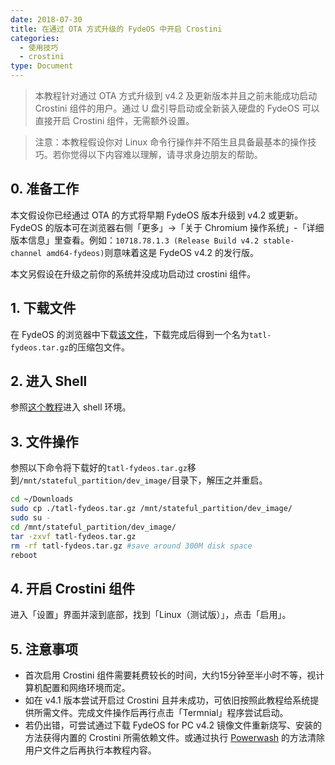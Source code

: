 ```yaml
---
date: 2018-07-30
title: 在通过 OTA 方式升级的 FydeOS 中开启 Crostini
categories:
  - 使用技巧
  - crostini
type: Document
---
```


> 本教程针对通过 OTA 方式升级到 v4.2 及更新版本并且之前未能成功启动 Crostini 组件的用户。通过 U 盘引导启动或全新装入硬盘的 FydeOS 可以直接开启 Crostini 组件，无需额外设置。

> 注意：本教程假设你对 Linux 命令行操作并不陌生且具备最基本的操作技巧。若你觉得以下内容难以理解，请寻求身边朋友的帮助。

## 0. 准备工作

本文假设你已经通过 OTA 的方式将早期 FydeOS 版本升级到 v4.2 或更新。FydeOS 的版本可在浏览器右侧「更多」->「关于 Chromium 操作系统」-「详细版本信息」里查看。例如：`10718.78.1.3 (Release Build v4.2 stable-channel amd64-fydeos)`则意味着这是 FydeOS v4.2 的发行版。

本文另假设在升级之前你的系统并没成功启动过 crostini 组件。


## 1. 下载文件

在 FydeOS 的浏览器中下载[该文件](https://download.fydeos.io/tatl-fydeos.tar.gz)，下载完成后得到一个名为`tatl-fydeos.tar.gz`的压缩包文件。


## 2. 进入 Shell

参照[这个教程](/使用技巧/在FydeOS中进入shell/)进入 shell 环境。


## 3. 文件操作

参照以下命令将下载好的`tatl-fydeos.tar.gz`移到`/mnt/stateful_partition/dev_image/`目录下，解压之并重启。

```bash
cd ~/Downloads
sudo cp ./tatl-fydeos.tar.gz /mnt/stateful_partition/dev_image/
sudo su -
cd /mnt/stateful_partition/dev_image/
tar -zxvf tatl-fydeos.tar.gz
rm -rf tatl-fydeos.tar.gz #save around 300M disk space
reboot
```

## 4. 开启 Crostini 组件

进入「设置」界面并滚到底部，找到「Linux（测试版）」，点击「启用」。


## 5. 注意事项

 - 首次启用 Crostini 组件需要耗费较长的时间，大约15分钟至半小时不等，视计算机配置和网络环境而定。
 - 如在 v4.1 版本尝试开启过 Crostini 且并未成功，可依旧按照此教程给系统提供所需文件。完成文件操作后再行点击「Termnial」程序尝试启动。
 - 若仍出错，可尝试通过下载 FydeOS for PC v4.2 镜像文件重新烧写、安装的方法获得内置的 Crostini 所需依赖文件。或通过执行 [Powerwash](/%E4%BD%BF%E7%94%A8%E6%8A%80%E5%B7%A7/%E5%A6%82%E4%BD%95%E9%87%8D%E7%BD%AE(powerwash)%E6%88%91%E7%9A%84FydeOS/) 的方法清除用户文件之后再执行本教程内容。